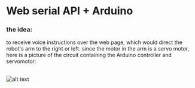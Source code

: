 # Web serial API + Arduino
<h3>the idea:</h3> to receive voice instructions over the web page, which would direct the robot's 
arm to the right or left. since the motor in the arm is a servo motor, here is a picture of the
circuit containing the Arduino controller and servomotor:
    <br><br>
    
![alt text](https://github.com/heba-yahya/3nd-week-assignments-IoT/blob/main/Servo%20moto%20as%20arm%20(1).png)




